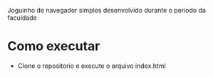 Joguinho de navegador simples desenvolvido durante o periodo da faculdade

# Como executar
- Clone o repositorio e execute o arquivo index.html
